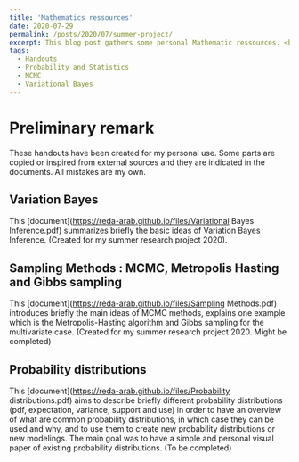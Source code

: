 ```yaml
---
title: 'Mathematics ressources'
date: 2020-07-29
permalink: /posts/2020/07/summer-project/
excerpt: This blog post gathers some personal Mathematic ressources. <br/><img src='/images/math.jpg' style="width:256px;height:256px;">
tags:
  - Handouts
  - Probability and Statistics
  - MCMC
  - Variational Bayes 
---
```


Preliminary remark
======

These handouts have been created for my personal use. Some parts are copied or inspired from external sources and they are indicated in the documents. All mistakes are my own.

Variation Bayes 
-----
This [document](https://reda-arab.github.io/files/Variational Bayes Inference.pdf) summarizes briefly the basic ideas of Variation Bayes Inference.
(Created for my summer research project 2020). 

Sampling Methods : MCMC, Metropolis Hasting and Gibbs sampling
-----
This [document](https://reda-arab.github.io/files/Sampling Methods.pdf) introduces briefly the main ideas of MCMC methods, explains one example which is the Metropolis-Hasting algorithm and  Gibbs sampling for the multivariate case. 
(Created for my summer research project 2020. Might be completed)

Probability distributions
----- 
This [document](https://reda-arab.github.io/files/Probability distributions.pdf) aims to describe briefly different probability distributions (pdf, expectation, variance, support and use) in order to have an overview of what are common probability distributions, in which case they can be used and why, and to use them to create new probability distributions or new modelings. The main goal was to have a simple and personal visual paper of existing probability distributions. (To be completed)
